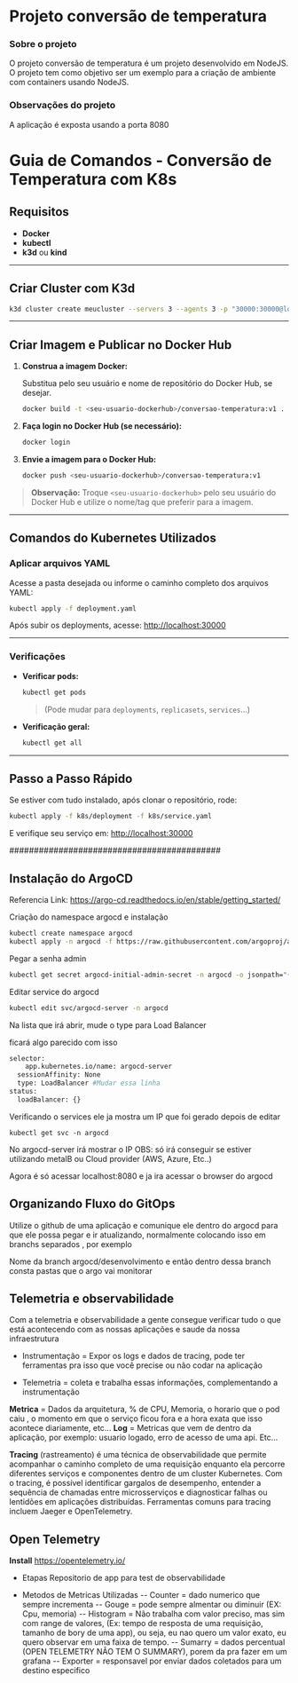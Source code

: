 # Projeto conversão de temperatura

### Sobre o projeto
O projeto conversão de temperatura é um projeto desenvolvido em NodeJS. O projeto tem como objetivo ser um exemplo para a criação de ambiente com containers usando NodeJS.

### Observações do projeto
A aplicação é exposta usando a porta 8080

# Guia de Comandos - Conversão de Temperatura com K8s

## Requisitos

- **Docker**
- **kubectl**
- **k3d** ou **kind**

---

## Criar Cluster com K3d

```sh
k3d cluster create meucluster --servers 3 --agents 3 -p "30000:30000@loadbalancer"
```

---

## Criar Imagem e Publicar no Docker Hub

1. **Construa a imagem Docker:**
   
   Substitua pelo seu usuário e nome de repositório do Docker Hub, se desejar.
   
   ```sh
   docker build -t <seu-usuario-dockerhub>/conversao-temperatura:v1 .
   ```

2. **Faça login no Docker Hub (se necessário):**
   
   ```sh
   docker login
   ```

3. **Envie a imagem para o Docker Hub:**
   
   ```sh
   docker push <seu-usuario-dockerhub>/conversao-temperatura:v1
   ```

> **Observação:** Troque `<seu-usuario-dockerhub>` pelo seu usuário do Docker Hub e utilize o nome/tag que preferir para a imagem.

---

## Comandos do Kubernetes Utilizados

### Aplicar arquivos YAML

Acesse a pasta desejada ou informe o caminho completo dos arquivos YAML:

```sh
kubectl apply -f deployment.yaml
```

Após subir os deployments, acesse:
[http://localhost:30000](http://localhost:30000)

---

### Verificações

- **Verificar pods:**
  ```sh
  kubectl get pods
  ```
  > (Pode mudar para `deployments`, `replicasets`, `services`...)

- **Verificação geral:**
  ```sh
  kubectl get all
  ```

---

## Passo a Passo Rápido

Se estiver com tudo instalado, após clonar o repositório, rode:

```sh
kubectl apply -f k8s/deployment -f k8s/service.yaml
```

E verifique seu serviço em:
[http://localhost:30000](http://localhost:30000)

###########################################

## Instalação do ArgoCD

Referencia Link: https://argo-cd.readthedocs.io/en/stable/getting_started/


Criação do namespace argocd e instalação
```sh
kubectl create namespace argocd
kubectl apply -n argocd -f https://raw.githubusercontent.com/argoproj/argo-cd/stable/manifests/install.yaml
```
Pegar a senha admin
```sh
kubectl get secret argocd-initial-admin-secret -n argocd -o jsonpath="{.data.password}" | base64 -d
```

Editar service do argocd
```sh
kubectl edit svc/argocd-server -n argocd
```

Na lista que irá abrir, mude o type para Load Balancer

ficará algo parecido com isso

```sh
selector:
    app.kubernetes.io/name: argocd-server
  sessionAffinity: None
  type: LoadBalancer #Mudar essa linha
status:
  loadBalancer: {}
```

Verificando o services ele ja mostra um IP que foi gerado depois de editar
```ssh
kubectl get svc -n argocd
```
No argocd-server irá mostrar o IP
OBS: só irá conseguir se estiver utilizando metalB ou Cloud provider (AWS, Azure, Etc..)

Agora é só acessar localhost:8080 e ja ira acessar o browser do argocd

## Organizando Fluxo do GitOps

Utilize o github de uma aplicação e comunique ele dentro do argocd
para que ele possa pegar e ir atualizando, normalmente colocando isso em branchs separados , por exemplo

Nome da branch
argocd/desenvolvimento
e então dentro dessa branch consta pastas que o argo vai monitorar

## Telemetria e observabilidade

Com a telemetria e observabilidade a gente consegue verificar tudo o que está acontecendo com as nossas aplicações e saude da nossa infraestrutura

- Instrumentação = Expor os logs e dados de tracing, pode ter ferramentas pra isso que você precise ou não codar na aplicação

- Telemetria = coleta e trabalha essas informações, complementando a instrumentação

**Metrica** = Dados da arquitetura, % de CPU, Memoria, o horario que o pod caiu , o momento em que o serviço ficou fora e a hora exata que isso acontece diariamente, etc...
**Log** = Metricas que vem de dentro da aplicação, por exemplo: usuario logado, erro de acesso de uma api. Etc...

**Tracing** (rastreamento) é uma técnica de observabilidade que permite acompanhar o caminho completo de uma requisição enquanto ela percorre diferentes serviços e componentes dentro de um cluster Kubernetes. Com o tracing, é possível identificar gargalos de desempenho, entender a sequência de chamadas entre microsserviços e diagnosticar falhas ou lentidões em aplicações distribuídas. Ferramentas comuns para tracing incluem Jaeger e OpenTelemetry.

## Open Telemetry

**Install**
https://opentelemetry.io/

- Etapas
Repositorio de app para test de observabilidade 

- Metodos de Metricas Utilizadas
-- Counter = dado  numerico que sempre incrementa
-- Gouge = pode sempre almentar ou diminuir (EX: Cpu, memoria)
-- Histogram = Não trabalha com valor preciso, mas sim com range de valores, (Ex: tempo de resposta de uma requisição, tamanho de bory de uma app), ou seja, eu nao quero um valor exato, eu quero observar em uma faixa de tempo.
-- Sumarry = dados percentual (OPEN TELEMETRY NÂO TEM O SUMMARY), porem da pra fazer em um grafana
-- Exporter = responsavel por enviar dados coletados para um destino especifico